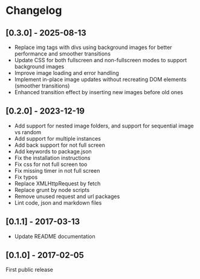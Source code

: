# Changelog

## [0.3.0] - 2025-08-13

- Replace img tags with divs using background images for better performance and smoother transitions
- Update CSS for both fullscreen and non-fullscreen modes to support background images
- Improve image loading and error handling
- Implement in-place image updates without recreating DOM elements (smoother transitions)
- Enhanced transition effect by inserting new images before old ones

## [0.2.0] - 2023-12-19

- Add support for nested image folders, and support for sequential image vs random
- Add support for multiple instances
- Add back support for not full screen
- Add keywords to package.json
- Fix the installation instructions
- Fix css for not full screen too
- Fix missing timer in not full screen
- Fix typos
- Replace XMLHttpRequest by fetch
- Replace grunt by node scripts
- Remove unused request and url packages
- Lint code, json and markdown files

## [0.1.1] - 2017-03-13

- Update README documentation

## [0.1.0] - 2017-02-05

First public release
